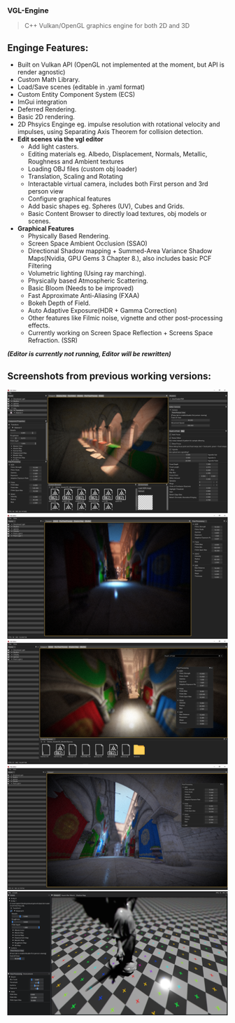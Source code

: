 ### __VGL-Engine__
> C++ Vulkan/OpenGL graphics engine for both 2D and 3D

## __Enginge Features:__
- Built on Vulkan API (OpenGL not implemented at the moment, but API is render agnostic)
- Custom Math Library.
- Load/Save scenes (editable in .yaml format)
- Custom Entity Component System (ECS)
- ImGui integration
- Deferred Rendering.
- Basic 2D rendering.
- 2D Phsyics Enginge eg. impulse resolution with rotational velocity and impulses, using Separating Axis Theorem for collision detection.
- __Edit scenes via the vgl editor__
  - Add light casters.
  - Editing materials eg. Albedo, Displacement, Normals, Metallic, Roughness and Ambient textures
  - Loading OBJ files (custom obj loader)
  - Translation, Scaling and Rotating
  - Interactable virtual camera, includes both First person and 3rd person view
  - Configure graphical features
  - Add basic shapes eg. Spheres (UV), Cubes and Grids.
  - Basic Content Browser to directly load textures, obj models or scenes.
- __Graphical Features__
  - Physically Based Rendering.
  - Screen Space Ambient Occlusion (SSAO)
  - Directional Shadow mapping + Summed-Area Variance Shadow Maps(Nvidia, GPU Gems 3 Chapter 8.), also includes basic PCF Filtering
  - Volumetric lighting (Using ray marching).
  - Physically based Atmospheric Scattering.
  - Basic Bloom (Needs to be improved)
  - Fast Approximate Anti-Aliasing (FXAA)
  - Bokeh Depth of Field.
  - Auto Adaptive Exposure(HDR + Gamma Correction)
  - Other features like Filmic noise, vignette and other post-processing effects.
  - Currently working on Screen Space Reflection + Screens Space Refraction. (SSR)
  
  
___(Editor is currently not running, Editor will be rewritten)___
  

## __Screenshots from previous working versions:__
![Alt text](https://github.com/PeterVondra/VGL/blob/main/images/Screenshot%20(174).png?raw=true)
![Alt text](https://github.com/PeterVondra/VGL/blob/main/images/Screenshot%20(179).png?raw=true)
![Alt text](https://github.com/PeterVondra/VGL/blob/main/images/Screenshot%20(183).png?raw=true)
![Alt text](https://github.com/PeterVondra/VGL/blob/main/images/Screenshot%20(185).png?raw=true)
![Alt text](https://github.com/PeterVondra/VGL/blob/main/images/Screenshot%20(84).png?raw=true)




